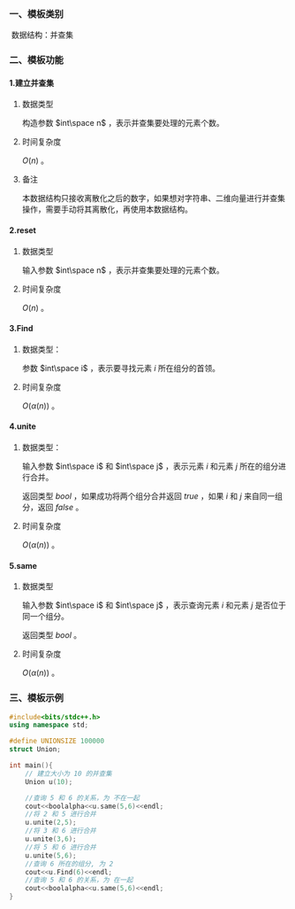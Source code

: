 ### 一、模板类别

​	数据结构：并查集

### 二、模板功能

#### 1.建立并查集

1. 数据类型

   构造参数 $int\space n$ ，表示并查集要处理的元素个数。

2. 时间复杂度

   $O(n)$ 。

3. 备注

   本数据结构只接收离散化之后的数字，如果想对字符串、二维向量进行并查集操作，需要手动将其离散化，再使用本数据结构。


#### 2.reset

1. 数据类型

   输入参数 $int\space n$ ，表示并查集要处理的元素个数。

2. 时间复杂度

   $O(n)$ 。

#### 3.Find

1. 数据类型：

   参数 $int\space i$ ，表示要寻找元素 $i$ 所在组分的首领。

2. 时间复杂度

   $O(\alpha (n))$ 。


#### 4.unite

1. 数据类型：

   输入参数 $int\space i$  和 $int\space j$ ，表示元素 $i$ 和元素 $j$ 所在的组分进行合并。

   返回类型 $bool$ ，如果成功将两个组分合并返回 $true$ ，如果 $i$ 和 $j$ 来自同一组分，返回 $false$ 。

2. 时间复杂度

   $O(\alpha(n))$ 。

#### 5.same

1. 数据类型

   输入参数 $int\space i$  和 $int\space j$ ，表示查询元素 $i$ 和元素 $j$ 是否位于同一个组分。

   返回类型 $bool$ 。

2. 时间复杂度

   $O(\alpha (n))$ 。

### 三、模板示例

```c++
#include<bits/stdc++.h>
using namespace std;

#define UNIONSIZE 100000
struct Union;

int main(){
    // 建立大小为 10 的并查集
    Union u(10);

    //查询 5 和 6 的关系，为 不在一起
    cout<<boolalpha<<u.same(5,6)<<endl;
    //将 2 和 5 进行合并
    u.unite(2,5);
    //将 3 和 6 进行合并
    u.unite(3,6);
    //将 5 和 6 进行合并
    u.unite(5,6);
    //查询 6 所在的组分, 为 2
    cout<<u.Find(6)<<endl;
    //查询 5 和 6 的关系，为 在一起
    cout<<boolalpha<<u.same(5,6)<<endl;
}
```

